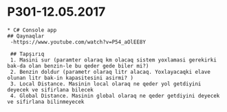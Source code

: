 # P301-12.05.2017
	* C# Console app
	## Qaynaqlar
	 -https://www.youtube.com/watch?v=P54_aOlEE8Y
	 
	 ## Tapşırıq	
	 1. Masini sur (paramter olaraq km olacaq sistem yoxlamasi gerekirki bak-da olan benzin-le bu qeder gede biler mi?)
	 2. Benzin doldur (parametr olaraq litr alacaq. Yoxlayacaqki elave olunan litr bak-in kapasitesini asirmi? )
	 3. Local Distance. Masinin local olaraq ne qeder yol getdiyini deyecek ve sifirlana bilecek
	 4. Global Distance. Masinin global olaraq ne qeder getdiyini deyecek ve sifirlana bilinmeyecek